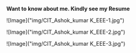 **Want to know about me. Kindly see my Resume**

![Image]("img/CIT_Ashok_kumar K_EEE-1.jpg")

![Image]("img/CIT_Ashok_kumar K_EEE-2.jpg")

![Image]("img/CIT_Ashok_kumar K_EEE-3.jpg")
